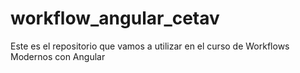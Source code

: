 workflow_angular_cetav
======================

Este es el repositorio que vamos a utilizar en el curso de Workflows Modernos con Angular
